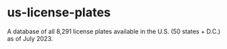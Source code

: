 # us-license-plates
A database of all 8,291 license plates available in the U.S. (50 states + D.C.) as of July 2023. 
